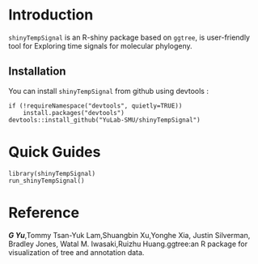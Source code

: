 
<!-- README.md is generated from README.Rmd. Please edit that file -->

# Introduction

`shinyTempSignal` is an R-shiny package based on `ggtree`, is
user-friendly tool for Exploring time signals for molecular phylogeny.

## Installation

You can install `shinyTempSignal` from github using devtools :

    if (!requireNamespace("devtools", quietly=TRUE))
        install.packages("devtools")
    devtools::install_github("YuLab-SMU/shinyTempSignal")

# Quick Guides

    library(shinyTempSignal)
    run_shinyTempSignal()

# Reference

***G Yu***,Tommy Tsan-Yuk Lam,Shuangbin Xu,Yonghe Xia, Justin Silverman,
Bradley Jones, Watal M. Iwasaki,Ruizhu Huang.ggtree:an R package for
visualization of tree and annotation data.
